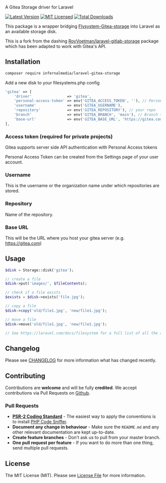 A Gitea Storage driver for Laravel

[![Latest Version](https://img.shields.io/packagist/v/infernalmedia/laravel-gitea-storage.svg?style=flat-square)](https://packagist.org/packages/infernalmedia/laravel-gitea-storage)
[![MIT Licensed](https://img.shields.io/badge/license-MIT-brightgreen.svg?style=flat-square)](LICENSE)
[![Total Downloads](https://img.shields.io/packagist/dt/infernalmedia/laravel-gitea-storage.svg?style=flat-square)](https://packagist.org/packages/infernalmedia/laravel-gitea-storage)

This package is a wrapper bridging [Flysystem-Gitea-storage](https://github.com/infernalmedia/flysystem-gitea-storage) into Laravel as an available storage disk.

This is a fork from the dashing [RoyVoetman/laravel-gitlab-storage](https://github.com/RoyVoetman/laravel-gitlab-storage) package which has been adapted to work with Gitea's API.

## Installation

```bash
composer require infernalmedia/laravel-gitea-storage
```

Add a new disk to your filesystems.php config

```php
'gitea' => [
    'driver'                => 'gitea',
    'personal-access-token' => env('GITEA_ACCESS_TOKEN', ''), // Personal access token
    'username'              => env('GITEA_USERNAME'),
    'repository'            => env('GITEA_REPOSITORY'), // your repo
    'branch'                => env('GITEA_BRANCH', 'main'), // Branch that should be used
    'base-url'              => env('GITEA_BASE_URL', 'https://gitea.com'), // Base URL of Gitea server you want to use
],
```

### Access token (required for private projects)
Gitea supports server side API authentication with Personal Access tokens

Personal Access Token can be created from the Settings page of your user account.

### Username

This is the username or the organization name under which repositories are stored.

### Repository

Name of the repository.

### Base URL
This will be the URL where you host your gitea server (e.g. https://gitea.com)

## Usage
```php
$disk = Storage::disk('gitea');

// create a file
$disk->put('images/', $fileContents);

// check if a file exists
$exists = $disk->exists('file.jpg');

// copy a file
$disk->copy('old/file1.jpg', 'new/file1.jpg');

// move a file
$disk->move('old/file1.jpg', 'new/file1.jpg');

// See https://laravel.com/docs/filesystem for a full list of all the available functionality
```

## Changelog

Please see [CHANGELOG](CHANGELOG.md) for more information what has changed recently.

## Contributing

Contributions are **welcome** and will be fully **credited**. We accept contributions via Pull Requests on [Github](https://github.com/infernalmedia/laravel-gitea-storage).

### Pull Requests

- **[PSR-2 Coding Standard](https://github.com/php-fig/fig-standards/blob/master/accepted/PSR-2-coding-style-guide.md)** - The easiest way to apply the conventions is to install [PHP Code Sniffer](http://pear.php.net/package/PHP_CodeSniffer).
- **Document any change in behaviour** - Make sure the `README.md` and any other relevant documentation are kept up-to-date.
- **Create feature branches** - Don't ask us to pull from your master branch.
- **One pull request per feature** - If you want to do more than one thing, send multiple pull requests.


## License

The MIT License (MIT). Please see [License File](LICENSE) for more information.

